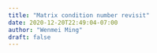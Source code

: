 ```yaml
---
title: "Matrix condition number revisit"
date: 2020-12-20T22:49:04-07:00
author: "Wenmei Ming"
draft: false
---
```


